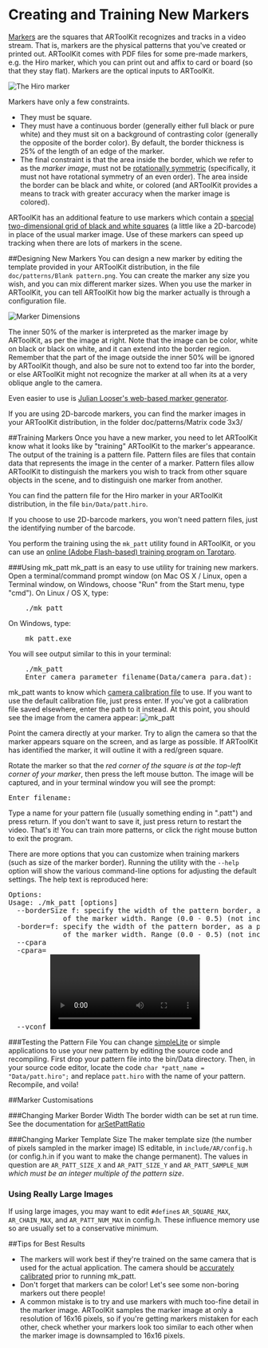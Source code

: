 # Creating and Training New Markers
[Markers][marker_about] are the squares that ARToolKit recognizes and tracks in a video stream. That is, markers are the physical patterns that you've created or printed out. ARToolKit comes with PDF files for some pre-made markers, e.g. the Hiro marker, which you can print out and affix to card or board (so that they stay flat). Markers are the optical inputs to ARToolKit.

![The Hiro marker][Hiro_marker]

Markers have only a few constraints.

-   They must be square.
-   They must have a continuous border (generally either full black or pure white) and they must sit on a background of contrasting color (generally the opposite of the border color). By default, the border thickness is 25% of the length of an edge of the marker.
-   The final constraint is that the area inside the border, which we refer to as the *marker image*, must not be [rotationally symmetric][1] (specifically, it must not have rotational symmetry of an even order). The area inside the border can be black and white, or colored (and ARToolKit provides a means to track with greater accuracy when the marker image is colored).

ARToolKit has an additional feature to use markers which contain a [special two-dimensional grid of black and white squares][marker_barcode] (a little like a 2D-barcode) in place of the usual marker image. Use of these markers can speed up tracking when there are lots of markers in the scene.

##Designing New Markers
You can design a new marker by editing the template provided in your ARToolKit distribution, in the file `doc/patterns/Blank pattern.png`. You can create the marker any size you wish, and you can mix different marker sizes. When you use the marker in ARToolKit, you can tell ARToolKit how big the marker actually is through a configuration file.

![Marker Dimensions][Markerdimensions]

The inner 50% of the marker is interpreted as the marker image by ARToolKit, as per the image at right. Note that the image can be color, white on black or black on white, and it can extend into the border region. Remember that the part of the image outside the inner 50% will be ignored by ARToolKit though, and also be sure not to extend too far into the border, or else ARToolKit might not recognize the marker at all when its at a very oblique angle to the camera.

Even easier to use is [Julian Looser's web-based marker generator][2].

If you are using 2D-barcode markers, you can find the marker images in your ARToolKit distribution, in the folder doc/patterns/Matrix code 3x3/

##Training Markers
Once you have a new marker, you need to let ARToolKit know what it looks like by "training" ARToolKit to the marker's appearance. The output of the training is a pattern file. Pattern files are files that contain data that represents the image in the center of a marker. Pattern files allow ARToolKit to distinguish the markers you wish to track from other square objects in the scene, and to distinguish one marker from another.

You can find the pattern file for the Hiro marker in your ARToolKit distribution, in the file `bin/Data/patt.hiro`.

If you choose to use 2D-barcode markers, you won't need pattern files, just the identifying number of the barcode.

You perform the training using the `mk_patt` utility found in ARToolKit, or you can use an [online (Adobe Flash-based) training program on Tarotaro][3].

###Using mk_patt
mk_patt is an easy to use utility for training new markers. Open a terminal/command prompt window (on Mac OS X / Linux, open a Terminal window, on Windows, choose "Run" from the Start menu, type "cmd").
On Linux / OS X, type:
<pre>
    ./mk_patt
</pre>
On Windows, type:
<pre>
    mk_patt.exe
</pre>

You will see output similar to this in your terminal:
<pre>
    ./mk_patt
    Enter camera parameter filename(Data/camera_para.dat):
</pre>

mk_patt wants to know which [camera calibration file][config_camera_calibration] to use. If you want to use the default calibration file, just press enter. If you've got a calibration file saved elsewhere, enter the path to it instead. At this point, you should see the image from the camera appear:
![mk_patt][Mkpatt]

Point the camera directly at your marker. Try to align the camera so that the marker appears square on the screen, and as large as possible. If ARToolKit has identified the marker, it will outline it with a red/green square.

Rotate the marker so that the *red corner of the square is at the top-left corner of your marker*, then press the left mouse button. The image will be captured, and in your terminal window you will see the prompt:
<pre>
Enter filename:
</pre>

Type a name for your pattern file (usually something ending in ".patt") and press return. If you don't want to save it, just press return to restart the video. That's it! You can train more patterns, or click the right mouse button to exit the program.

There are more options that you can customize when training markers (such as size of the marker border). Running the utility with the `--help` option will show the various command-line options for adjusting the default settings. The help text is reproduced here:
<pre>
Options:
Usage: ./mk_patt [options]
  --borderSize f: specify the width of the pattern border, as a percentage
             of the marker width. Range (0.0 - 0.5) (not inclusive).
  -border=f: specify the width of the pattern border, as a percentage
             of the marker width. Range (0.0 - 0.5) (not inclusive).
  --cpara <camera parameter file for the camera>
  -cpara=<camera parameter file for the camera>
  --vconf <video parameter for the camera>
  -h -help --help: show this message
</pre>

###Testing the Pattern File
You can change [simpleLite][example_simplelite] or simple applications to use your new pattern by editing the source code and recompiling. First drop your pattern file into the bin/Data directory. Then, in your source code editor, locate the code `char *patt_name = "Data/patt.hiro";` and replace `patt.hiro` with the name of your pattern. Recompile, and voila!

##Marker Customisations

###Changing Marker Border Width
The border width can be set at run time. See the documentation for [arSetPattRatio][arsetpattratio]

###Changing Marker Template Size
The maker template size (the number of pixels sampled in the marker image) IS editable, in `include/AR/config.h` (or config.h.in if you want to make the change permanent). The values in question are `AR_PATT_SIZE_X` and `AR_PATT_SIZE_Y` and `AR_PATT_SAMPLE_NUM` *which must be an integer multiple of the pattern size*.

### Using Really Large Images
If using large images, you may want to edit `#define`s `AR_SQUARE_MAX`, `AR_CHAIN_MAX`, and `AR_PATT_NUM_MAX` in config.h. These influence memory use so are usually set to a conservative minimum.

##Tips for Best Results
- The markers will work best if they're trained on the same camera that is used for the actual application. The camera should be [accurately calibrated][config_camera_calibration] prior to running mk_patt.
- Don't forget that markers can be color! Let's see some non-boring markers out there people!
- A common mistake is to try and use markers with much too-fine detail in the marker image. ARToolKit samples the marker image at only a resolution of 16x16 pixels, so if you're getting markers mistaken for each other, check whether your markers look too similar to each other when the marker image is downsampled to 16x16 pixels.

[marker_about]: 3_Marker_Training:marker_about
[marker_barcode]: 3_Marker_Training:marker_barcode
[config_camera_calibration]: 2_Configuration:config_camera_calibration
[example_simplelite]: 7_Examples:example_simplelite
[arsetpattratio]: http://www.artoolworks.com/support/doc/artoolkit4/apiref/ar_h/index.html#//apple_ref/c/func/arSetPattRatio

[1]: http://en.wikipedia.org/wiki/Rotational_symmetry
[2]: http://www.roarmot.co.nz/ar/
[3]: http://flash.tarotaro.org/blog/2009/07/12/mgo2/

[Hiro_marker]: :hiro_marker_1.png
[Markerdimensions]: :markerdimensions_1.png
[Mkpatt]: :mkpatt_1.jpeg
